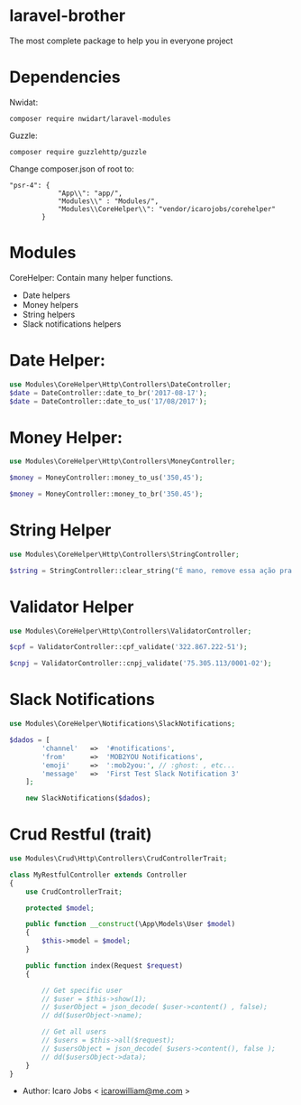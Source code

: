 # laravel-brother
The most complete package to help you in everyone project

# Dependencies
Nwidat:
```
composer require nwidart/laravel-modules
```

Guzzle: 
```
composer require guzzlehttp/guzzle
```

Change composer.json of root to:
```
"psr-4": {
            "App\\": "app/",
            "Modules\\" : "Modules/",
            "Modules\\CoreHelper\\": "vendor/icarojobs/corehelper"
        }
```       

# Modules
CoreHelper: Contain many helper functions. 
* Date helpers
* Money helpers
* String helpers
* Slack notifications helpers

# Date Helper:
```php
use Modules\CoreHelper\Http\Controllers\DateController;
$date = DateController::date_to_br('2017-08-17');
$date = DateController::date_to_us('17/08/2017');
```

# Money Helper:
```php
use Modules\CoreHelper\Http\Controllers\MoneyController;

$money = MoneyController::money_to_us('350,45');

$money = MoneyController::money_to_br('350.45');
```

# String Helper
```php
use Modules\CoreHelper\Http\Controllers\StringController;

$string = StringController::clear_string("É mano, remove essa ação pra nóis");
```

# Validator Helper
```php
use Modules\CoreHelper\Http\Controllers\ValidatorController;

$cpf = ValidatorController::cpf_validate('322.867.222-51');

$cnpj = ValidatorController::cnpj_validate('75.305.113/0001-02');
```


# Slack Notifications
```php
use Modules\CoreHelper\Notifications\SlackNotifications;

$dados = [
        'channel'   =>  '#notifications',
        'from'      =>  'MOB2YOU Notifications',
        'emoji'     =>  ':mob2you:', // :ghost: , etc...
        'message'   =>  'First Test Slack Notification 3'
    ];

    new SlackNotifications($dados);
```

# Crud Restful (trait)
```php
use Modules\Crud\Http\Controllers\CrudControllerTrait;

class MyRestfulController extends Controller
{
    use CrudControllerTrait;

    protected $model;

    public function __construct(\App\Models\User $model)
    {
        $this->model = $model;
    }

    public function index(Request $request)
    {

        // Get specific user
        // $user = $this->show(1);
        // $userObject = json_decode( $user->content() , false);
        // dd($userObject->name);

        // Get all users
        // $users = $this->all($request);
        // $usersObject = json_decode( $users->content(), false );
        // dd($usersObject->data);
    }
}
```
    
* Author: Icaro Jobs < icarowilliam@me.com >   
